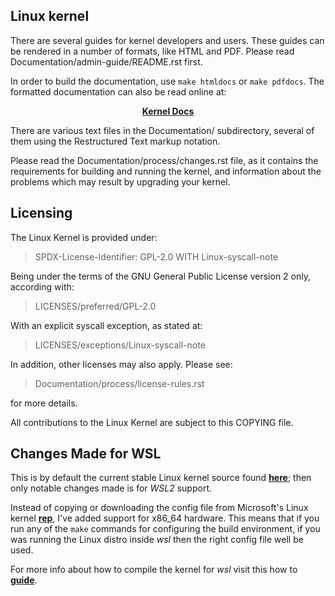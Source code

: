 ## Linux kernel

There are several guides for kernel developers and users. These guides can
be rendered in a number of formats, like HTML and PDF. Please read
Documentation/admin-guide/README.rst first.

In order to build the documentation, use ``make htmldocs`` or
``make pdfdocs``.  The formatted documentation can also be read online at:

<p align="center"><a href="https://www.kernel.org/doc/html/latest/"><b>Kernel Docs</b></a></p>

There are various text files in the Documentation/ subdirectory,
several of them using the Restructured Text markup notation.

Please read the Documentation/process/changes.rst file, as it contains the
requirements for building and running the kernel, and information about
the problems which may result by upgrading your kernel.

## Licensing

The Linux Kernel is provided under:

> SPDX-License-Identifier: GPL-2.0 WITH Linux-syscall-note

Being under the terms of the GNU General Public License version 2 only,
according with:

> LICENSES/preferred/GPL-2.0

With an explicit syscall exception, as stated at:

> LICENSES/exceptions/Linux-syscall-note

In addition, other licenses may also apply. Please see:

> Documentation/process/license-rules.rst

for more details.

All contributions to the Linux Kernel are subject to this COPYING file.

## Changes Made for WSL

This is by default the current stable Linux kernel source found **[here](https://www.kernel.org/)**; then only notable changes made is for _WSL2_ support.

Instead of copying or downloading the config file from Microsoft's Linux kernel **[rep](https://github.com/microsoft/WSL2-Linux-Kernel)**, I've added support for x86_64 hardware. This means that if you run any of the `make` commands for configuring the build environment, if you was running the Linux distro inside _wsl_ then the right config file well be used.

For more info about how to compile the kernel for _wsl_ visit this how to **[guide](https://michaelschaecher.github.io/2022-01-15-how-to-compile-the-kernel-for-wsl/)**.
